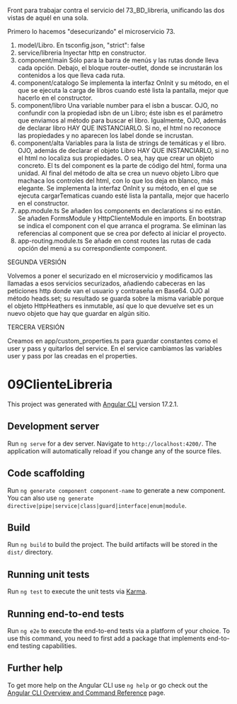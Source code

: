 Front para trabajar contra el servicio del 73_BD_libreria, unificando las dos vistas de aquél en una sola.

Primero lo hacemos "desecurizando" el microservicio 73.

1. model/Libro. En tsconfig.json, "strict": false
2. service/libreria
   Inyectar http en constructor.
3. component/main
   Sólo para la barra de menús y las rutas donde lleva cada opción.
   Debajo, el bloque router-outlet, donde se incrustarán los contenidos a los que lleva cada ruta.
4. component/catalogo
   Se implementa la interfaz OnInit y su método, en el que se ejecuta la carga de libros cuando esté lista la pantalla, mejor que hacerlo en el constructor.
5. component/libro
   Una variable number para el isbn a buscar. OJO, no confundir con la propiedad isbn de un Libro; éste isbn es el parámetro que enviamos al método para buscar el libro. Igualmente, OJO, además de declarar libro HAY QUE INSTANCIARLO. Si no, el html no reconoce las propiedades y no aparecen los label donde se incrustan.
6. component/alta
   Variables para la lista de strings de temáticas y el libro. OJO, además de declarar el objeto Libro HAY QUE INSTANCIARLO, si no el html no localiza sus propiedades. O sea, hay que crear un objeto concreto. El ts del component es la parte de código del html, forma una unidad.
   Al final del método de alta se crea un nuevo objeto Libro que machaca los controles del html, con lo que los deja en blanco, más elegante.
   Se implementa la interfaz OnInit y su método, en el que se ejecuta cargarTematicas cuando esté lista la pantalla, mejor que hacerlo en el constructor.
7. app.module.ts
   Se añaden los components en declarations si no están. Se añaden FormsModule y HttpClienteModule en imports. En bootstrap se indica el component con el que arranca el programa. Se eliminan las referencias al component que se crea por defecto al iniciar el proyecto.
8. app-routing.module.ts
   Se añade en const routes las rutas de cada opción del menú a su correspondiente component.
   
SEGUNDA VERSIÓN

Volvemos a poner el securizado en el microservicio y modificamos las llamadas a esos servicios securizados, añadiendo cabeceras en las peticiones http donde van el usuario y contraseña en Base64. OJO al método heads.set; su resultado se guarda sobre la misma variable porque el objeto HttpHeathers es inmutable, así que lo que devuelve set es un nuevo objeto que hay que guardar en algún sitio.

TERCERA VERSIÓN

Creamos en app/custom_properties.ts para guardar constantes como el user y pass y quitarlos del service. En el service cambiamos las variables user y pass por las creadas en el properties.


# 09ClienteLibreria

This project was generated with [Angular CLI](https://github.com/angular/angular-cli) version 17.2.1.

## Development server

Run `ng serve` for a dev server. Navigate to `http://localhost:4200/`. The application will automatically reload if you change any of the source files.

## Code scaffolding

Run `ng generate component component-name` to generate a new component. You can also use `ng generate directive|pipe|service|class|guard|interface|enum|module`.

## Build

Run `ng build` to build the project. The build artifacts will be stored in the `dist/` directory.

## Running unit tests

Run `ng test` to execute the unit tests via [Karma](https://karma-runner.github.io).

## Running end-to-end tests

Run `ng e2e` to execute the end-to-end tests via a platform of your choice. To use this command, you need to first add a package that implements end-to-end testing capabilities.

## Further help

To get more help on the Angular CLI use `ng help` or go check out the [Angular CLI Overview and Command Reference](https://angular.io/cli) page.
